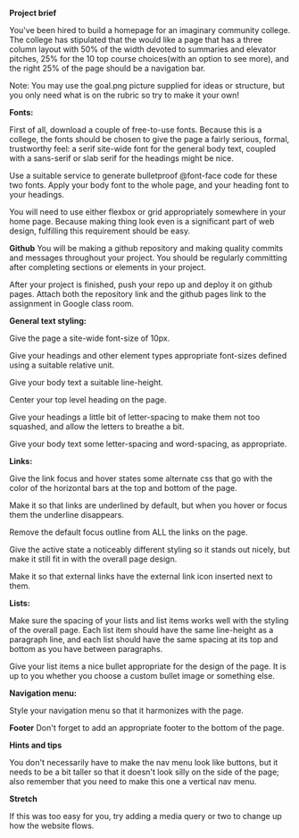 **Project brief**

You've been hired to build a homepage for an imaginary community college. The college has stipulated that the would like a page that has a three column layout with 50% of the width devoted to summaries and elevator pitches, 25% for the 10 top course choices(with an option to see more), and the right 25% of the page should be a navigation bar.

Note: You may use the goal.png picture supplied for ideas or structure, but you only need what is on the rubric so try to make it your own!

**Fonts:**

First of all, download a couple of free-to-use fonts. Because this is a college, the fonts should be chosen to give the page a fairly serious, formal, trustworthy feel: a serif site-wide font for the general body text, coupled with a sans-serif or slab serif for the headings might be nice.

Use a suitable service to generate bulletproof @font-face code for these two fonts.
Apply your body font to the whole page, and your heading font to your headings.

You will need to use either flexbox or grid appropriately somewhere in your home page. Because making thing look even is a significant part of web design, fulfilling this requirement should be easy. 

**Github**
You will be making a github repository and making quality commits and messages throughout your project. You should be regularly committing after completing sections or elements in your project.

After your project is finished, push your repo up and deploy it on github pages. Attach both the repository link and the github pages link to the assignment in Google class room. 


**General text styling:**

Give the page a site-wide font-size of 10px.

Give your headings and other element types appropriate font-sizes defined using a suitable relative unit.

Give your body text a suitable line-height.

Center your top level heading on the page.

Give your headings a little bit of letter-spacing to make them not too squashed, and allow the letters to breathe a bit.

Give your body text some letter-spacing and word-spacing, as appropriate.


**Links:**

Give the link focus and hover states some alternate css that go with the color of the horizontal bars at the top and bottom of the page.

Make it so that links are underlined by default, but when you hover or focus them the underline disappears.

Remove the default focus outline from ALL the links on the page.

Give the active state a noticeably different styling so it stands out nicely, but make it still fit in with the overall page design.

Make it so that external links have the external link icon inserted next to them.


**Lists:**

Make sure the spacing of your lists and list items works well with the styling of the overall page. Each list item should have the same line-height as a paragraph line, and each list should have the same spacing at its top and bottom as you have between paragraphs.

Give your list items a nice bullet appropriate for the design of the page. It is up to you whether you choose a custom bullet image or something else.


**Navigation menu:**

Style your navigation menu so that it harmonizes with the page.

**Footer**
Don't forget to add an appropriate footer to the bottom of the page.


**Hints and tips**

You don't necessarily have to make the nav menu look like buttons, but it needs to be a bit taller so that it doesn't look silly on the side of the page; also remember that you need to make this one a vertical nav menu.

**Stretch**

If this was too easy for you, try adding a media query or two to change up how the website flows. 
